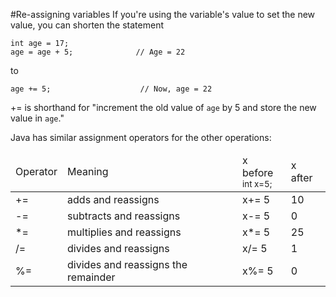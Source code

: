 #Re-assigning variables
If you're using the variable's value to set the new value, you can shorten the statement

    int age = 17;
    age = age + 5;              // Age = 22

to

    age += 5;                    // Now, age = 22

<word data-key="+=">+=</word> is shorthand for "increment the old value of `age` by 5 and store the new value in `age`." 

Java has similar assignment operators for the other operations:

<table class="table table-striped">
    <thead>
        <tr><td>Operator</td><td>Meaning</td><td>x before<br/><small>int x=5;</small></td><td>x after</td></tr>
    </thead>
    <tbody>
        <tr><td>+=</td><td>adds and reassigns</td><td>x+= 5</td><td>10</td></tr>
        <tr><td>-=</td><td>subtracts and reassigns</td><td>x-= 5</td><td>0</td></tr>
        <tr><td>*=</td><td>multiplies and reassigns</td><td>x*= 5</td><td>25</td></tr>
        <tr><td>/=</td><td>divides and reassigns</td><td>x/= 5</td><td>1</td></tr>
        <tr><td>%=</td><td>divides and reassigns the remainder</td><td>x%= 5</td><td>0</td></tr>
    </tbody>
</table>